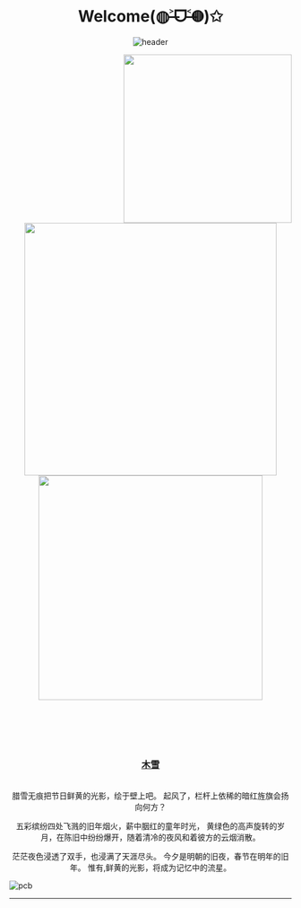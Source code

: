 <div align="center">
  <h1>Welcome(◍˃̶ᗜ˂̶◍)✩</h1>
  
  ![header](https://capsule-render.vercel.app/api?type=waving&color=f5a9b8&height=300&section=header&text=I%20mainly%20use%20Golang,%20C,%20Asm,%20Kotlin%20and%20Python.&fontSize=36&fontColor=ffffff)
</div>
<img align='right' src='https://camo.githubusercontent.com/202a1441e783d5761d30cd1fd3765be32a05f97374e2dd8117b6543211b6d64e/68747470733a2f2f74682e62696e672e636f6d2f74682f69642f4f49502e6665564a6e6b4332554a71635a315f6a4f4f49797341486150553f72733d31267069643d496d674465744d61696e' width='300px'>
<p align="center">
  <br/><br/>
  <img src="https://th.bing.com/th/id/R.113bd96c6751c47e921c3b63e4ca6a37?rik=hSzVyATzhjneXA&pid=ImgRaw&r=0" width="450px"/>
  <img width="400px" src="./github-metrics.svg" />
</p>

<br/><br/>
---

<div align="center">
  
  ### [木雪](https://github.com/fumiama/KujMung/blob/main/%E8%8A%B1%E6%A2%A8.md#%E5%86%AC%E7%A5%AD)
<br>腊雪无痕把节日鲜黄的光影，绘于壁上吧。<dr>
起风了，栏杆上依稀的暗红旌旗会扬向何方？<dr>

五彩缤纷四处飞溅的旧年烟火，薪中胭红的童年时光，<dr>
黄绿色的高声旋转的岁月，在陈旧中纷纷爆开，随着清冷的夜风和着彼方的云烟消散。<dr>

茫茫夜色浸透了双手，也浸满了天涯尽头。<dr>
今夕是明朝的旧夜，春节在明年的旧年。<dr>
惟有,鲜黄的光影，将成为记忆中的流星。<br>
</div>

![pcb](https://c-ssl.dtstatic.com/uploads/item/201909/23/20190923162250_ysmbm.thumb.400_0.gif)

---

